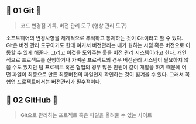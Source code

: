 ## 🎃 01 Git 🎃
>코드 변경점 기록, 버전 관리 도구 (형상 관리 도구)

소프트웨어의 변경사항을 체계적으로 추적하고 통제하는 것이 Git이라고 할 수 있다. Git은 버전 관리 도구이기도 한데 여기서 버전관리는 내가 원하는 시점 혹은 버전으로 이동할 수 있게 해준다. 그리고 이것을 도와주는 툴을 버전 관리 시스템이라고 한다.
개인적으로 프로젝트를 진행하거나 가벼운 프로젝트의 경우 버전관리 시스템이 필요하지 않을 수도 있지만 팀 프로젝트 혹은 협업의 경우 많은 인원이 같이 개발을 하기 때문에 어떤 파일이 최종으로 만든 최종버전의 파일인지 확인하는 것이 힘겨울 수 있다. 그래서 꼭 협업 프로젝트에서는 버전관리가 필수적이다.

## 🎃 02 GitHub 🎃
>Git으로 관리하는 프로젝트 혹은 파일을 올려둘 수 있는 사이트

